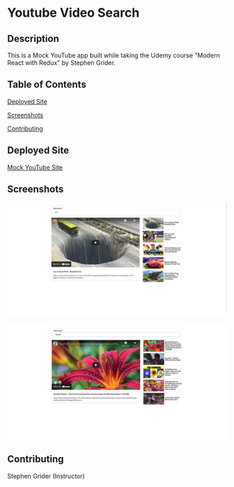 # Youtube Video Search

## Description

This is a Mock YouTube app built while taking the Udemy course "Modern React with Redux" by Stephen Grider.

## Table of Contents
[Deployed Site](https://github.com/sranson/videoSearch#deployed-site)

[Screenshots](https://github.com/sranson/videoSearch#Screenshots)

[Contributing](https://github.com/sranson/videoSearch#Contributing)


## Deployed Site
[Mock YouTube Site](https://sranson.github.io/videoSearch//)

## Screenshots

![Screenshot](public/screenshot1.png) 

![Screenshot](public/screenshot2.png) 


## Contributing

Stephen Grider (Instructor)
